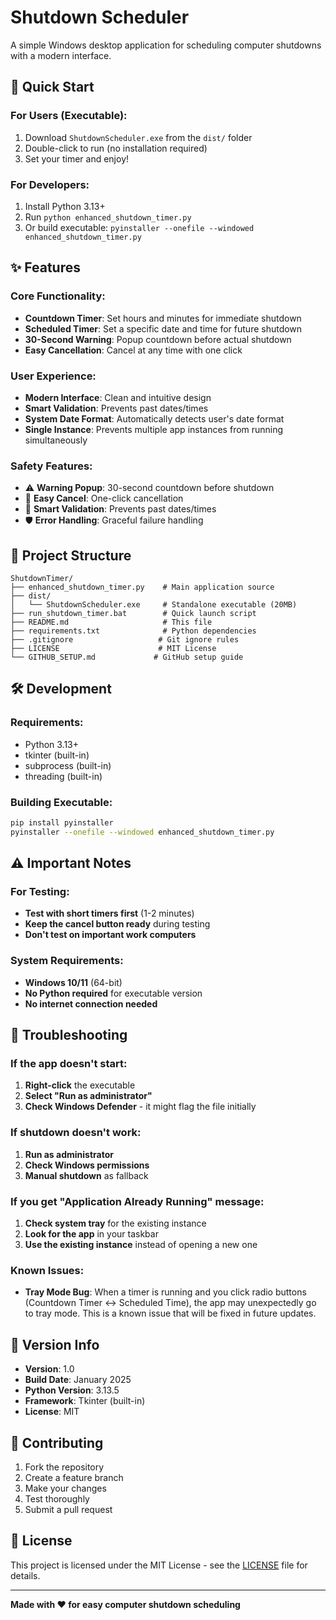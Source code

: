 # Shutdown Scheduler

A simple Windows desktop application for scheduling computer shutdowns with a modern interface.

## 🚀 Quick Start

### For Users (Executable):
1. Download `ShutdownScheduler.exe` from the `dist/` folder
2. Double-click to run (no installation required)
3. Set your timer and enjoy!

### For Developers:
1. Install Python 3.13+
2. Run `python enhanced_shutdown_timer.py`
3. Or build executable: `pyinstaller --onefile --windowed enhanced_shutdown_timer.py`

## ✨ Features

### Core Functionality:
- **Countdown Timer**: Set hours and minutes for immediate shutdown
- **Scheduled Timer**: Set a specific date and time for future shutdown
- **30-Second Warning**: Popup countdown before actual shutdown
- **Easy Cancellation**: Cancel at any time with one click

### User Experience:
- **Modern Interface**: Clean and intuitive design
- **Smart Validation**: Prevents past dates/times
- **System Date Format**: Automatically detects user's date format
- **Single Instance**: Prevents multiple app instances from running simultaneously

### Safety Features:
- ⚠️ **Warning Popup**: 30-second countdown before shutdown
- 🔄 **Easy Cancel**: One-click cancellation
- 📅 **Smart Validation**: Prevents past dates/times
- 🛡️ **Error Handling**: Graceful failure handling

## 📁 Project Structure

```
ShutdownTimer/
├── enhanced_shutdown_timer.py    # Main application source
├── dist/
│   └── ShutdownScheduler.exe     # Standalone executable (20MB)
├── run_shutdown_timer.bat        # Quick launch script
├── README.md                     # This file
├── requirements.txt              # Python dependencies
├── .gitignore                   # Git ignore rules
├── LICENSE                      # MIT License
└── GITHUB_SETUP.md             # GitHub setup guide
```

## 🛠️ Development

### Requirements:
- Python 3.13+
- tkinter (built-in)
- subprocess (built-in)
- threading (built-in)

### Building Executable:
```bash
pip install pyinstaller
pyinstaller --onefile --windowed enhanced_shutdown_timer.py
```

## ⚠️ Important Notes

### For Testing:
- **Test with short timers first** (1-2 minutes)
- **Keep the cancel button ready** during testing
- **Don't test on important work computers**

### System Requirements:
- **Windows 10/11** (64-bit)
- **No Python required** for executable version
- **No internet connection needed**

## 🔧 Troubleshooting

### If the app doesn't start:
1. **Right-click** the executable
2. **Select "Run as administrator"**
3. **Check Windows Defender** - it might flag the file initially

### If shutdown doesn't work:
1. **Run as administrator**
2. **Check Windows permissions**
3. **Manual shutdown** as fallback

### If you get "Application Already Running" message:
1. **Check system tray** for the existing instance
2. **Look for the app** in your taskbar
3. **Use the existing instance** instead of opening a new one

### Known Issues:
- **Tray Mode Bug**: When a timer is running and you click radio buttons (Countdown Timer ↔ Scheduled Time), the app may unexpectedly go to tray mode. This is a known issue that will be fixed in future updates.

## 📝 Version Info

- **Version**: 1.0
- **Build Date**: January 2025
- **Python Version**: 3.13.5
- **Framework**: Tkinter (built-in)
- **License**: MIT

## 🤝 Contributing

1. Fork the repository
2. Create a feature branch
3. Make your changes
4. Test thoroughly
5. Submit a pull request

## 📄 License

This project is licensed under the MIT License - see the [LICENSE](LICENSE) file for details.

---

**Made with ❤️ for easy computer shutdown scheduling** 
